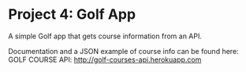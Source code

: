 # Project 4: Golf App
A simple Golf app that gets course information from an API.

Documentation and a JSON example of course info can be found here:
GOLF COURSE API: http://golf-courses-api.herokuapp.com
